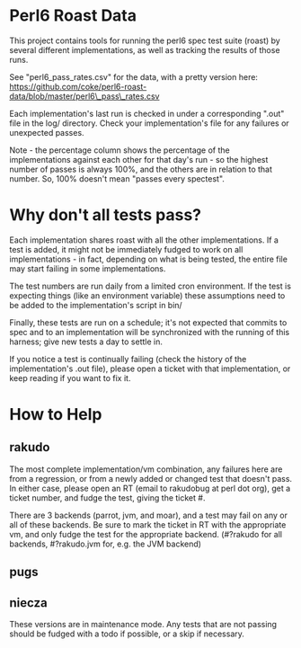 # Perl6 Roast Data

This project contains tools for running the perl6 spec test suite
(roast) by several different implementations, as well as tracking the
results of those runs.

See "perl6\_pass\_rates.csv" for the data, with a pretty version here:
https://github.com/coke/perl6-roast-data/blob/master/perl6\_pass\_rates.csv

Each implementation's last run is checked in under a corresponding
".out" file in the log/ directory. Check your implementation's file for
any failures or unexpected passes.

Note - the percentage column shows the percentage of the implementations
against each other for that day's run - so the highest number of passes
is always 100%, and the others are in relation to that number. So,
100% doesn't mean "passes every spectest". 

# Why don't all tests pass?

Each implementation shares roast with all the other
implementations. If a test is added, it might not be immediately
fudged to work on all implementations - in fact, depending on what
is being tested, the entire file may start failing in some
implementations.

The test numbers are run daily from a limited cron environment. If
the test is expecting things (like an environment variable) these
assumptions need to be added to the implementation's script in
bin/
 
Finally, these tests are run on a schedule; it's not expected that
commits to spec and to an implementation will be synchronized
with the running of this harness; give new tests a day to settle in.

If you notice a test is continually failing (check the history of the
implementation's .out file), please open a ticket with that implementation,
or keep reading if you want to fix it.

# How to Help

## rakudo

The most complete implementation/vm combination, any failures here
are from a regression, or from a newly added or changed test that doesn't
pass. In either case, please open an RT (email to rakudobug at perl
dot org), get a ticket number, and fudge the test, giving the ticket #.

There are 3 backends (parrot, jvm, and moar), and a test may fail on
any or all of these backends. Be sure to mark the ticket in RT with
the appropriate vm, and only fudge the test for the appropriate backend.
(#?rakudo for all backends, #?rakudo.jvm for, e.g. the JVM backend)

## pugs

## niecza

These versions are in maintenance mode.
Any tests that are not passing should be fudged with a todo if possible,
or a skip if necessary.
